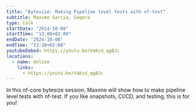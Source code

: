 ```yaml
---
title: "Bytesize: Making Pipeline level tests with nf-test"
subtitle: Maxime Garcia, Seqera
type: talk
startDate: "2024-10-08"
startTime: "13:00+02:00"
endDate: "2024-10-08"
endTime: "13:30+02:00"
youtubeEmbed: https://youtu.be/VaKcd_qgBJc
locations:
  - name: Online
    links:
      - https://youtu.be/VaKcd_qgBJc
---
```


In this nf-core bytesize session, Maxime will show how to make pipeline level tests with nf-test.
If you like snapshots, CI/CD, and testing, this is for you!
